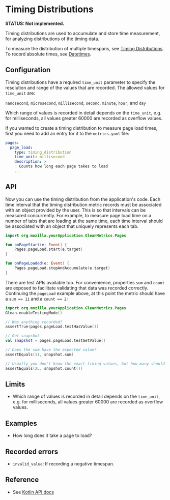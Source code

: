 # Timing Distributions

**STATUS: Not implemented.**

Timing distributions are used to accumulate and store time measurement, for
analyzing distributions of the timing data.

To measure the distribution of multiple timespans, see [Timing
Distributions](timing_distribution.md). To record absolute times, see
[Datetimes](datetime.md).

## Configuration 

Timing distributions have a required `time_unit` parameter to specify the
resolution and range of the values that are recorded. The allowed values for
`time_unit` are:

   `nanosecond`, `microsecond`, `millisecond`, `second`, `minute`, `hour`, and
   `day`

Which range of values is recorded in detail depends on the `time_unit`, e.g. for
milliseconds, all values greater 60000 are recorded as overflow values.

If you wanted to create a timing distribution to measure page load times, first
you need to add an entry for it to the `metrics.yaml` file:

```YAML
pages:
  page_load:
    type: timing_distribution
    time_unit: millisecond
    description: >
      Counts how long each page takes to load
    ...
```

## API

Now you can use the timing distribution from the application's code. Each time interval that
the timing distribution metric records must be associated with an object provided by the user.
This is so that intervals can be measured concurrently.  For example, to measure page
load time on a number of tabs that are loading at the same time, each time interval
should be associated with an object that uniquely represents each tab.

```Kotlin
import org.mozilla.yourApplication.GleanMetrics.Pages

fun onPageStart(e: Event) {
    Pages.pageLoad.start(e.target)
}

fun onPageLoaded(e: Event) {
    Pages.pageLoad.stopAndAccumulate(e.target)
}
```

There are test APIs available too.  For convenience, properties `sum` and `count` are exposed to 
facilitate validating that data was recorded correctly.  Continuing the `pageLoad` example above,
at this point the metric should have a `sum == 11` and a `count == 2`:

```Kotlin
import org.mozilla.yourApplication.GleanMetrics.Pages
Glean.enableTestingMode()

// Was anything recorded?
assertTrue(pages.pageLoad.testHasValue())

// Get snapshot
val snapshot = pages.pageLoad.testGetValue()

// Does the sum have the expected value?
assertEquals(11, snapshot.sum)

// Usually you don't know the exact timing values, but how many should have been recorded.
assertEquals(2L, snapshot.count())
```

## Limits

* Which range of values is recorded in detail depends on the `time_unit`, e.g. for
  milliseconds, all values greater 60000 are recorded as overflow values.
  
## Examples

* How long does it take a page to load?

## Recorded errors

* `invalid_value`: If recording a negative timespan. 

## Reference

* See [Kotlin
API docs](../../../javadoc/glean/mozilla.telemetry.glean.private/-timing-distribution-metric-type/index.html)

 
